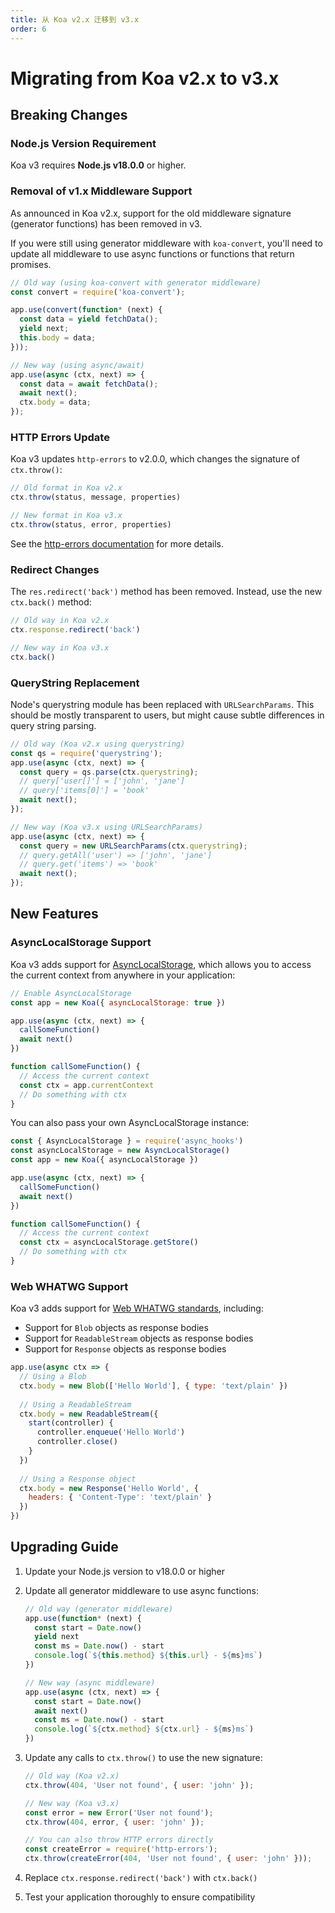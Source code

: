 ```yaml
---
title: 从 Koa v2.x 迁移到 v3.x
order: 6
---
```


# Migrating from Koa v2.x to v3.x

## Breaking Changes

### Node.js Version Requirement

Koa v3 requires **Node.js v18.0.0** or higher.

### Removal of v1.x Middleware Support

As announced in Koa v2.x, support for the old middleware signature (generator functions) has been removed in v3.

If you were still using generator middleware with `koa-convert`, you'll need to update all middleware to use async functions or functions that return promises.

```js
// Old way (using koa-convert with generator middleware)
const convert = require('koa-convert');

app.use(convert(function* (next) {
  const data = yield fetchData();
  yield next;
  this.body = data;
}));

// New way (using async/await)
app.use(async (ctx, next) => {
  const data = await fetchData();
  await next();
  ctx.body = data;
});
```

### HTTP Errors Update

Koa v3 updates `http-errors` to v2.0.0, which changes the signature of `ctx.throw()`:

```js
// Old format in Koa v2.x
ctx.throw(status, message, properties)

// New format in Koa v3.x
ctx.throw(status, error, properties)
```

See the [http-errors documentation](https://www.npmjs.com/package/http-errors) for more details.

### Redirect Changes

The `res.redirect('back')` method has been removed. Instead, use the new `ctx.back()` method:

```js
// Old way in Koa v2.x
ctx.response.redirect('back')

// New way in Koa v3.x
ctx.back()
```

### QueryString Replacement

Node's querystring module has been replaced with `URLSearchParams`. This should be mostly transparent to users, but might cause subtle differences in query string parsing.

```js
// Old way (Koa v2.x using querystring)
const qs = require('querystring');
app.use(async (ctx, next) => {
  const query = qs.parse(ctx.querystring);
  // query['user[]'] = ['john', 'jane']
  // query['items[0]'] = 'book'
  await next();
});

// New way (Koa v3.x using URLSearchParams)
app.use(async (ctx, next) => {
  const query = new URLSearchParams(ctx.querystring);
  // query.getAll('user') => ['john', 'jane']
  // query.get('items') => 'book'
  await next();
});
```

## New Features

### AsyncLocalStorage Support

Koa v3 adds support for [AsyncLocalStorage](https://nodejs.org/api/async_context.html#class-asynclocalstorage), which allows you to access the current context from anywhere in your application:

```js
// Enable AsyncLocalStorage
const app = new Koa({ asyncLocalStorage: true })

app.use(async (ctx, next) => {
  callSomeFunction()
  await next()
})

function callSomeFunction() {
  // Access the current context
  const ctx = app.currentContext
  // Do something with ctx
}
```

You can also pass your own AsyncLocalStorage instance:

```js
const { AsyncLocalStorage } = require('async_hooks')
const asyncLocalStorage = new AsyncLocalStorage()
const app = new Koa({ asyncLocalStorage })

app.use(async (ctx, next) => {
  callSomeFunction()
  await next()
})

function callSomeFunction() {
  // Access the current context
  const ctx = asyncLocalStorage.getStore()
  // Do something with ctx
}
```

### Web WHATWG Support

Koa v3 adds support for [Web WHATWG standards](https://spec.whatwg.org/), including:

- Support for `Blob` objects as response bodies
- Support for `ReadableStream` objects as response bodies
- Support for `Response` objects as response bodies

```js
app.use(async ctx => {
  // Using a Blob
  ctx.body = new Blob(['Hello World'], { type: 'text/plain' })
  
  // Using a ReadableStream
  ctx.body = new ReadableStream({
    start(controller) {
      controller.enqueue('Hello World')
      controller.close()
    }
  })
  
  // Using a Response object
  ctx.body = new Response('Hello World', { 
    headers: { 'Content-Type': 'text/plain' } 
  })
})
```

## Upgrading Guide

1. Update your Node.js version to v18.0.0 or higher
2. Update all generator middleware to use async functions:

   ```js
   // Old way (generator middleware)
   app.use(function* (next) {
     const start = Date.now()
     yield next
     const ms = Date.now() - start
     console.log(`${this.method} ${this.url} - ${ms}ms`)
   })

   // New way (async middleware)
   app.use(async (ctx, next) => {
     const start = Date.now()
     await next()
     const ms = Date.now() - start
     console.log(`${ctx.method} ${ctx.url} - ${ms}ms`)
   })
   ```
3. Update any calls to `ctx.throw()` to use the new signature:

   ```js
   // Old way (Koa v2.x)
   ctx.throw(404, 'User not found', { user: 'john' });

   // New way (Koa v3.x)
   const error = new Error('User not found');
   ctx.throw(404, error, { user: 'john' });

   // You can also throw HTTP errors directly
   const createError = require('http-errors');
   ctx.throw(createError(404, 'User not found', { user: 'john' }));
   ```
4. Replace `ctx.response.redirect('back')` with `ctx.back()`
5. Test your application thoroughly to ensure compatibility
